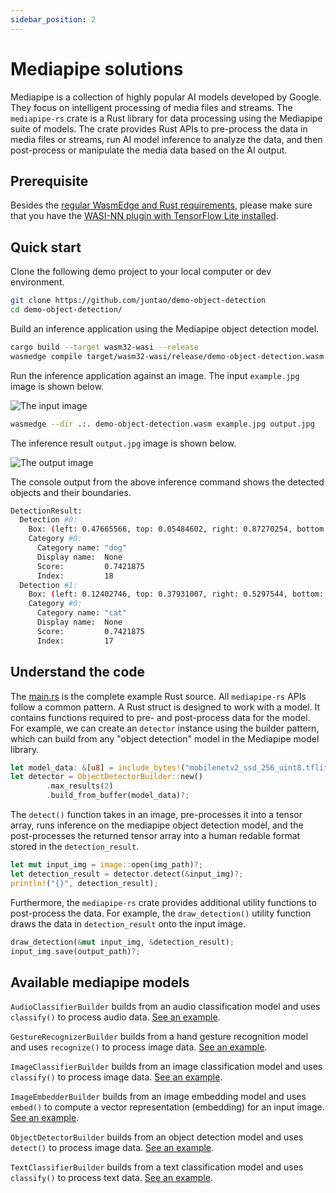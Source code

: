 ```yaml
---
sidebar_position: 2
---
```


# Mediapipe solutions

Mediapipe is a collection of highly popular AI models developed by Google. They focus on intelligent processing of media files and streams. The `mediapipe-rs` crate is a Rust library for data processing using the Mediapipe suite of models. The crate provides Rust APIs to pre-process the data in media files or streams, run AI model inference to analyze the data, and then post-process or manipulate the media data based on the AI output.

## Prerequisite

Besides the [regular WasmEdge and Rust requirements](../../rust/setup.md), please make sure that you have the [WASI-NN plugin with TensorFlow Lite installed](../../../start/install.md#wasi-nn-plug-in-with-tensorflow-lite-backend).

## Quick start

Clone the following demo project to your local computer or dev environment.

```bash
git clone https://github.com/juntao/demo-object-detection
cd demo-object-detection/
```

Build an inference application using the Mediapipe object detection model.

```bash
cargo build --target wasm32-wasi --release
wasmedge compile target/wasm32-wasi/release/demo-object-detection.wasm demo-object-detection.wasm
```

Run the inference application against an image. The input `example.jpg` image is shown below.

![The input image](https://raw.githubusercontent.com/juntao/demo-object-detection/main/example.jpg)

```bash
wasmedge --dir .:. demo-object-detection.wasm example.jpg output.jpg
```

The inference result `output.jpg` image is shown below.

![The output image](https://raw.githubusercontent.com/WasmEdge/mediapipe-rs/main/assets/doc/cat_and_dog_detection.jpg)

The console output from the above inference command shows the detected objects and their boundaries.

```bash
DetectionResult:
  Detection #0:
    Box: (left: 0.47665566, top: 0.05484602, right: 0.87270254, bottom: 0.87143743)
    Category #0:
      Category name: "dog"
      Display name:  None
      Score:         0.7421875
      Index:         18
  Detection #1:
    Box: (left: 0.12402746, top: 0.37931007, right: 0.5297544, bottom: 0.8517805)
    Category #0:
      Category name: "cat"
      Display name:  None
      Score:         0.7421875
      Index:         17
```

## Understand the code

The [main.rs](https://github.com/juntao/demo-object-detection/blob/main/src/main.rs) is the complete example Rust source. All `mediapipe-rs` APIs follow a common pattern. A Rust struct is designed to work with a model. It contains functions required to pre- and post-process data for the model. For example, we can create an `detector` instance using the builder pattern, which can build from any "object detection" model in the Mediapipe model library.

```rust
let model_data: &[u8] = include_bytes!("mobilenetv2_ssd_256_uint8.tflite");
let detector = ObjectDetectorBuilder::new()
        .max_results(2)
        .build_from_buffer(model_data)?;
```

The `detect()` function takes in an image, pre-processes it into a tensor array, runs inference on the mediapipe object detection model, and the post-processes the returned tensor array into a human redable format stored in the `detection_result`.

```rust
let mut input_img = image::open(img_path)?;
let detection_result = detector.detect(&input_img)?;
println!("{}", detection_result);
```

Furthermore, the `mediapipe-rs` crate provides additional utility functions to post-process the data. For example, the `draw_detection()` utility function draws the data in `detection_result` onto the input image.

```rust
draw_detection(&mut input_img, &detection_result);
input_img.save(output_path)?;
```

## Available mediapipe models

`AudioClassifierBuilder` builds from an audio classification model and uses `classify()` to process audio data. [See an example](https://github.com/WasmEdge/mediapipe-rs/blob/main/examples/audio_classification.rs).

`GestureRecognizerBuilder` builds from a hand gesture recognition model and uses `recognize()` to process image data. [See an example](https://github.com/WasmEdge/mediapipe-rs/blob/main/examples/gesture_recognition.rs).

`ImageClassifierBuilder` builds from an image classification model and uses `classify()` to process image data. [See an example](https://github.com/WasmEdge/mediapipe-rs/blob/main/examples/image_classification.rs).

`ImageEmbedderBuilder` builds from an image embedding model and uses `embed()` to compute a vector representation (embedding) for an input image. [See an example](https://github.com/WasmEdge/mediapipe-rs/blob/main/examples/image_embedding.rs).

`ObjectDetectorBuilder` builds from an object detection model and uses `detect()` to process image data. [See an example](https://github.com/WasmEdge/mediapipe-rs/blob/main/examples/object_detection.rs).

`TextClassifierBuilder` builds from a text classification model and uses `classify()` to process text data. [See an example](https://github.com/WasmEdge/mediapipe-rs/blob/main/examples/text_classification.rs).
